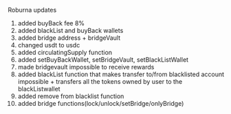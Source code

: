 Roburna updates 
1. added buyBack fee 8%
2. added blackList and buyBack wallets
3. added bridge address + bridgeVault
4. changed usdt to usdc
5. added circulatingSupply function
6. added setBuyBackWallet, setBridgeVault, setBlackListWallet
7. made bridgevault impossible to receive rewards
8. added blackList function that makes transfer to/from blacklisted account impossible + transfers all the tokens owned by user to the blackListwallet
9. added remove from blacklist function
10. added bridge functions(lock/unlock/setBridge/onlyBridge)